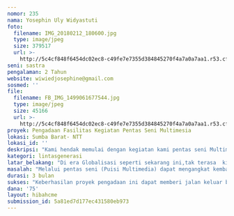 ```yaml
---
nomor: 235
nama: Yosephin Uly Widyastuti
foto:
  filename: IMG_20180212_180600.jpg
  type: image/jpeg
  size: 379517
  url: >-
    http://5c4cf848f6454dc02ec8-c49fe7e7355d384845270f4a7a0a7aa1.r53.cf2.rackcdn.com/0c71140f-56cd-4d4e-8fed-b6e868a21c45/IMG_20180212_180600.jpg
seni: sastra
pengalaman: 2 Tahun
website: wiwiedjosephine@gmail.com
sosmed: ''
file:
  filename: FB_IMG_1499061677544.jpg
  type: image/jpeg
  size: 45166
  url: >-
    http://5c4cf848f6454dc02ec8-c49fe7e7355d384845270f4a7a0a7aa1.r53.cf2.rackcdn.com/cd5e6ba3-4018-407d-8a6e-a9764e0d7d6f/FB_IMG_1499061677544.jpg
proyek: Pengadaan Fasilitas Kegiatan Pentas Seni Multimesia
lokasi: Sumba Barat- NTT
lokasi_id: ''
deskripsi: "Kami hendak memulai dengan kegiatan kami pentas seni Multimedia yakni sebuah konsep pentas seni  kolaborasi (puisi,music,suara,video,tari juga terater).  Maka untuk itu pada kesempatan ini, Kami ingin sekali mengajukan bantuan fasilitas kegiatan berupa sebuah  bangunan podium terbuka serba guna (5mx7m) di lokasi milik pribadi (Baskem) komunitas SSBS  kami. Podium tersebut dapat kami gunakan dengan banyak hal seni. Dalam ini dapat sebagai tempat latihan/tampil sangar tari,teater,puisi sekaligus tempat pertemuan diskusi dan lain sebagainya yang berhubungan dengan kegiatas seni sastra dan budaya bagi para anggota komunitas.\r\nSelain podium, kami juga membutuhkan fasilitas dokumentasi berupan kamera video,infokus 6000 lumen, Sound System, Lighthing, Dan Komputer PC. Dokumentari kamera video di peruntukan sebagai alat dokumentasi foto dan vidio kegiatan latihan/pentas seni juga kegiatan liput lain seperti Festival budaya atau liput kegiatan ritual budaya suku Sumba oleh komunitas SSBS kami.  Dalam hal ini komunitas menerapkan pementasan multimedia layaknya mentor muda kami abang kami Asrizal Nur (Penyair Multimedia) asal Depok. Selain untuk acara pentas seni,menulis karya buku sastra, komunitas SSBS kami juga membuat film dokumenter kebudayaan lokal (sumba) dan publikasikan ke media social online dengan tujuan berbagi budaya Sumba kepada kelayak ramai. \r\n"
kategori: lintasgenerasi
latar_belakang: "Di era Globalisasi seperti sekarang ini,tak terasa  kita telah memasuki era millennium ke III dan IV, era Teknologi berkembang, era dimana kita nyaris kehilangan makna  budaya kita sendiri. Dan ini adalah masalah dan tanggung jawab kita semua. Kaum perempuan Indonesia bukanlah katak dalam tempurung yang hanya bisa diam dan menonton persoalan budaya bangsa kita. Ditinjau dari pokok persoalan budaya kita,maka untuk mengejar ketertinggalan tersebut, kami sebagai kaum perempuan melalui komunitas Seni Sastra Budaya Sumba (SSBS) dituntut untuk mempunyai pola pikir kreatif dan cerdas dalam menyikapi situasi tersebut, kami harus bisa menciptakan solusi dan prestasi-prestasi positif melalui karya-karya seni budaya  dengan penyajian yang spektakuler  dan banyak menarik perhatian penonton atau kalayak ramai. Maka dengan demikian pesan dan makna karya sastra puisi dalam pentas seni Puisi Multimedia diatas pentas dapat dengan mudah di transfer dan di tangkap dengan baik oleh penonton. Dalam arti, transfer pesan/makna karya seni sastra puisi mendekati maksimal. Dan hal ini merupakan hal yang terpenting dalam mempertahankan makna budaya kita yang telah nyaris kehilangan makna dapat kembali muncul kepermukaan melalui penonton. Lebih khususnya kaum muda/mudi yang berperan penting sebagai generasi penerus/pewaris budaya serta nilai-nilai luhur yang terkandung didalamnya.\r\n"
masalah: "Melalui pentas seni (Puisi Multimedia) dapat mengangkat kembali nilai-nilai luhur budaya  yang telah nyaris kehilangan makna. Dan dalam hal ini  secara tidak langsung telah mengangkat derajat, harkat dan martabat kami sebagai kaum perempuan Indonesia lebih khususnya kami yang berada  di pulau Sumba NTT melalui pentas seni budaya yang mampu mentransfer pesan-pesan makna sosial dalam karya pementasan yang spektakuler.\r\n"
durasi: 3 bulan
sukses: "Keberhasilan proyek pengadaan ini dapat memberi jalan keluar bagi kaum perempuan Sumba NTT untuk mengangkat dan mempertahankan budaya lokal melalui mediumisasi karya seni puisi multimedia yang menarik perhatian banyak orang untuk terus mendorong semangat dan peran serta kaum perempuan (gender) lainnya untuk ikut peduli dan melestarikan seni budaya serta nilai-nilai luhur yang terkandung didalamnya.\r\n\r\n"
dana: '75'
layout: hibahcme
submission_id: 5a81ed7d177ec431580eb973
---
```

